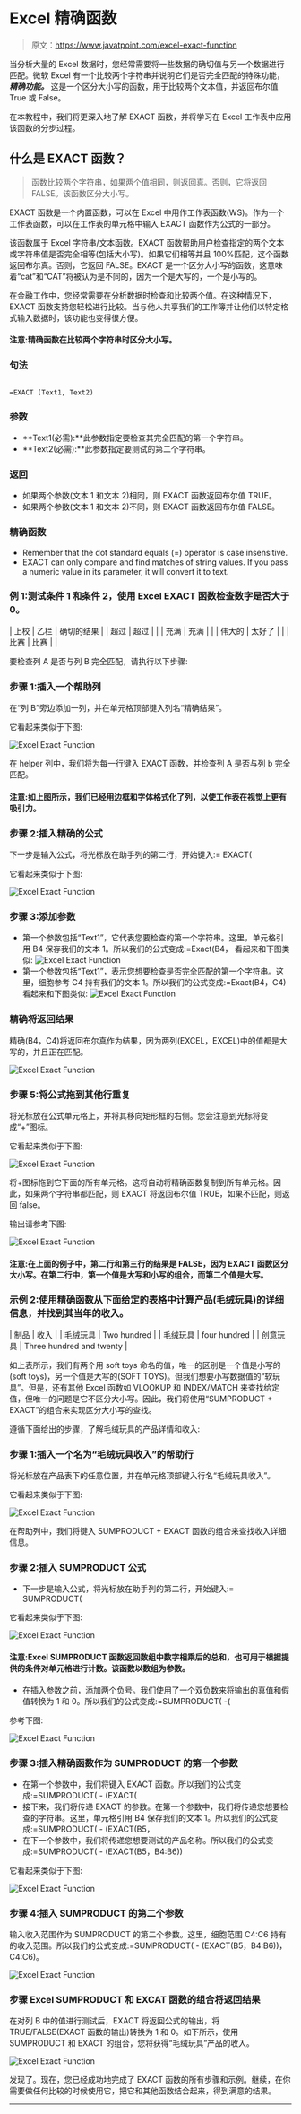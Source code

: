 # Excel 精确函数

> 原文：<https://www.javatpoint.com/excel-exact-function>

当分析大量的 Excel 数据时，您经常需要将一些数据的确切值与另一个数据进行匹配。微软 Excel 有一个比较两个字符串并说明它们是否完全匹配的特殊功能， ***精确功能。*** 这是一个区分大小写的函数，用于比较两个文本值，并返回布尔值 True 或 False。

在本教程中，我们将更深入地了解 EXACT 函数，并将学习在 Excel 工作表中应用该函数的分步过程。

## 什么是 EXACT 函数？

> 函数比较两个字符串，如果两个值相同，则返回真。否则，它将返回 FALSE。该函数区分大小写。

EXACT 函数是一个内置函数，可以在 Excel 中用作工作表函数(WS)。作为一个工作表函数，可以在工作表的单元格中输入 EXACT 函数作为公式的一部分。

该函数属于 Excel 字符串/文本函数。EXACT 函数帮助用户检查指定的两个文本或字符串值是否完全相等(包括大小写)。如果它们相等并且 100%匹配，这个函数返回布尔真。否则，它返回 FALSE。EXACT 是一个区分大小写的函数，这意味着“cat”和“CAT”将被认为是不同的，因为一个是大写的，一个是小写的。

在金融工作中，您经常需要在分析数据时检查和比较两个值。在这种情况下，EXACT 函数支持您轻松进行比较。当与他人共享我们的工作簿并让他们以特定格式输入数据时，该功能也变得很方便。

#### 注意:精确函数在比较两个字符串时区分大小写。

### 句法

```

=EXACT (Text1, Text2)

```

### 参数

*   **Text1(必需):**此参数指定要检查其完全匹配的第一个字符串。
*   **Text2(必需):**此参数指定要测试的第二个字符串。

### 返回

*   如果两个参数(文本 1 和文本 2)相同，则 EXACT 函数返回布尔值 TRUE。
*   如果两个参数(文本 1 和文本 2)不同，则 EXACT 函数返回布尔值 FALSE。

### 精确函数

*   Remember that the dot standard equals (=) operator is case insensitive.
*   EXACT can only compare and find matches of string values. If you pass a numeric value in its parameter, it will convert it to text.

### 例 1:测试条件 1 和条件 2，使用 Excel EXACT 函数检查数字是否大于 0。

| 上校 | 乙栏 | 确切的结果 |
| 超过 | 超过 |  |
| 充满 | 充满 |  |
| 伟大的 | 太好了 |  |
| 比赛 | 比赛 |  |

要检查列 A 是否与列 B 完全匹配，请执行以下步骤:

### 步骤 1:插入一个帮助列

在“列 B”旁边添加一列，并在单元格顶部键入列名“精确结果”。

它看起来类似于下图:

![Excel Exact Function](img/94e24af28ce3a6d2b68e4d47b750d814.png)

在 helper 列中，我们将为每一行键入 EXACT 函数，并检查列 A 是否与列 b 完全匹配。

#### 注意:如上图所示，我们已经用边框和字体格式化了列，以使工作表在视觉上更有吸引力。

### 步骤 2:插入精确的公式

下一步是输入公式，将光标放在助手列的第二行，开始键入:= EXACT(

它看起来类似于下图:

![Excel Exact Function](img/d7f43e61fdbb236fef1dc68438173056.png)

### 步骤 3:添加参数

*   第一个参数包括“Text1”，它代表您要检查的第一个字符串。这里，单元格引用 B4 保存我们的文本 1。所以我们的公式变成:=Exact(B4，
    看起来和下图类似:
    ![Excel Exact Function](img/32dc41cba075d56a0922e7d95852982b.png)
*   第一个参数包括“Text1”，表示您想要检查是否完全匹配的第一个字符串。这里，细胞参考 C4 持有我们的文本 1。所以我们的公式变成:=Exact(B4，C4)
    看起来和下图类似:
    ![Excel Exact Function](img/efc372873e6b4f1b31ac95942a7ef77d.png)

### 精确将返回结果

精确(B4，C4)将返回布尔真作为结果，因为两列(EXCEL，EXCEL)中的值都是大写的，并且正在匹配。

![Excel Exact Function](img/3160ece649c8d790d421538059128e59.png)

### 步骤 5:将公式拖到其他行重复

将光标放在公式单元格上，并将其移向矩形框的右侧。您会注意到光标将变成“+”图标。

它看起来类似于下图:

![Excel Exact Function](img/f0348ae5e6ca8b86e2a62ac4a73e74db.png)

将+图标拖到它下面的所有单元格。这将自动将精确函数复制到所有单元格。因此，如果两个字符串都匹配，则 EXACT 将返回布尔值 TRUE，如果不匹配，则返回 false。

输出请参考下图:

![Excel Exact Function](img/03afe4103e8d806857803649bb798018.png)

#### 注意:在上面的例子中，第二行和第三行的结果是 FALSE，因为 EXACT 函数区分大小写。在第二行中，第一个值是大写和小写的组合，而第二个值是大写。

### 示例 2:使用精确函数从下面给定的表格中计算产品(毛绒玩具)的详细信息，并找到其当年的收入。

| 制品 | 收入 |
| 毛绒玩具 | Two hundred |
| 毛绒玩具 | four hundred |
| 创意玩具 | Three hundred and twenty |

如上表所示，我们有两个用 soft toys 命名的值，唯一的区别是一个值是小写的(soft toys)，另一个值是大写的(SOFT TOYS)。但我们想要小写数据值的“软玩具”。但是，还有其他 Excel 函数如 VLOOKUP 和 INDEX/MATCH 来查找给定值，但唯一的问题是它不区分大小写。因此，我们将使用“SUMPRODUCT + EXACT”的组合来实现区分大小写的查找。

遵循下面给出的步骤，了解毛绒玩具的产品详情和收入:

### 步骤 1:插入一个名为“毛绒玩具收入”的帮助行

将光标放在产品表下的任意位置，并在单元格顶部键入行名“毛绒玩具收入”。

它看起来类似于下图:

![Excel Exact Function](img/14b1311056f6c644012d637c0b038fa4.png)

在帮助列中，我们将键入 SUMPRODUCT + EXACT 函数的组合来查找收入详细信息。

### 步骤 2:插入 SUMPRODUCT 公式

*   下一步是输入公式，将光标放在助手列的第二行，开始键入:= SUMPRODUCT(

它看起来类似于下图:

![Excel Exact Function](img/4fa49e99df005366fd1d05344ffaffca.png)

#### 注意:Excel SUMPRODUCT 函数返回数组中数字相乘后的总和，也可用于根据提供的条件对单元格进行计数。该函数以数组为参数。

*   在插入参数之前，添加两个负号。我们使用了一个双负数来将输出的真值和假值转换为 1 和 0。所以我们的公式变成:=SUMPRODUCT( -(

参考下图:

![Excel Exact Function](img/1f3bb03ccf5cc5b5b75f17389d90b7e9.png)

### 步骤 3:插入精确函数作为 SUMPRODUCT 的第一个参数

*   在第一个参数中，我们将键入 EXACT 函数。所以我们的公式变成:=SUMPRODUCT( - (EXACT(
*   接下来，我们将传递 EXACT 的参数。在第一个参数中，我们将传递您想要检查的字符串。这里，单元格引用 B4 保存我们的文本 1。所以我们的公式变成:=SUMPRODUCT( - (EXACT(B5，
*   在下一个参数中，我们将传递您想要测试的产品名称。所以我们的公式变成:=SUMPRODUCT( - (EXACT(B5，B4:B6))

它看起来类似于下图:

![Excel Exact Function](img/8b60f98e32f7d2f7dd398f7c9a5029f7.png)

### 步骤 4:插入 SUMPRODUCT 的第二个参数

输入收入范围作为 SUMPRODUCT 的第二个参数。这里，细胞范围 C4:C6 持有的收入范围。所以我们的公式变成:=SUMPRODUCT( - (EXACT(B5，B4:B6))，C4:C6)。

![Excel Exact Function](img/c5ac014d54bc7437c5b51b95fdd63add.png)

### 步骤 Excel SUMPRODUCT 和 EXCAT 函数的组合将返回结果

在对列 B 中的值进行测试后，EXACT 将返回公式的输出，将 TRUE/FALSE(EXACT 函数的输出)转换为 1 和 0。如下所示，使用 SUMPRODUCT 和 EXACT 的组合，您将获得“毛绒玩具”产品的收入。

![Excel Exact Function](img/ec0d8c098bc1b8f745819ee18d987c5d.png)

发现了。现在，您已经成功地完成了 EXACT 函数的所有步骤和示例。继续，在你需要做任何比较的时候使用它，把它和其他函数结合起来，得到满意的结果。

* * *